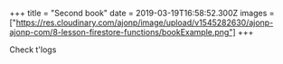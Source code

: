 +++
title = "Second book"
date = 2019-03-19T16:58:52.300Z
images = ["https://res.cloudinary.com/ajonp/image/upload/v1545282630/ajonp-ajonp-com/8-lesson-firestore-functions/bookExample.png"]
+++

Check t'logs
